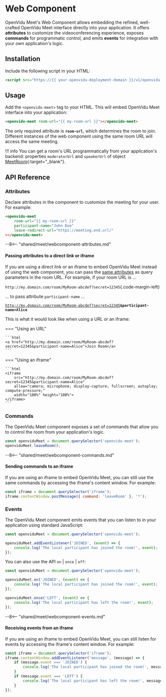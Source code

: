 # Web Component

OpenVidu Meet's Web Component allows embedding the refined, well-crafted OpenVidu Meet interface directly into your application. It offers **attributes** to customize the videoconferencing experience, exposes **commands** for programmatic control, and emits **events** for integration with your own application's logic.

## Installation

Include the following script in your HTML:

```html
<script src="https://{{ your-openvidu-deployment-domain }}/v1/openvidu-meet.js"></script>
```

## Usage

Add the `<openvidu-meet>` tag to your HTML. This will embed OpenVidu Meet interface into your application:

```html
<openvidu-meet room-url="{{ my-room-url }}"></openvidu-meet>
```

The only required attribute is **`room-url`**, which determines the room to join. Different instances of the web component using the same room URL will access the same meeting.

!!! info
	You can get a room's URL programmatically from your application's backend: properties `moderatorUrl` and `speakerUrl` of object [MeetRoom](../../../assets/htmls/rest-api.html#/schemas/MeetRoom){:target="_blank"}.

## API Reference

### Attributes

Declare attributes in the component to customize the meeting for your user. For example:

```html
<openvidu-meet
	room-url="{{ my-room-url }}"
	participant-name="John Doe"
	leave-redirect-url="https://meeting.end.url/"
></openvidu-meet>
```

--8<-- "shared/meet/webcomponent-attributes.md"

#### Passing attributes to a direct link or iframe

If you are using a direct link or an iframe to embed OpenVidu Meet instead of using the web component, you can pass the [same attributes](#attributes) as query parameters in the room URL. For example, if your room URL is ...

`http://my.domain.com/room/MyRoom-abcdef?secret=12345`{.code-margin-left}

... to pass attribute `participant-name` ...

<code class="code-margin-left">http://my.domain.com/room/MyRoom-abcdef?secret=12345<strong class="accent-code">&participant-name=Alice</strong></code>

This is what it would look like when using a URL or an iframe:

=== "Using an URL"

	```html
	<a href="http://my.domain.com/room/MyRoom-abcdef?secret=12345&participant-name=Alice">Join Room</a>
	```

=== "Using an iframe"

	```html
	<iframe
		src="http://my.domain.com/room/MyRoom-abcdef?secret=12345&participant-name=Alice"
		allow="camera; microphone; display-capture; fullscreen; autoplay; compute-pressure;"
		width="100%" height="100%">
	</iframe>
	```

### Commands

The OpenVidu Meet component exposes a set of commands that allow you to control the room from your application's logic.

```javascript
const openviduMeet = document.querySelector('openvidu-meet');
openviduMeet.leaveRoom();
```

--8<-- "shared/meet/webcomponent-commands.md"

#### Sending commands to an iframe

If you are using an iframe to embed OpenVidu Meet, you can still use the same commands by accessing the iframe's content window. For example:

```javascript
const iframe = document.querySelector('iframe');
iframe.contentWindow.postMessage({ command: 'leaveRoom' }, '*');
```

### Events

The OpenVidu Meet component emits events that you can listen to in your application using standard JavaScript:

```javascript
const openviduMeet = document.querySelector('openvidu-meet');

openviduMeet.addEventListener('JOINED', (event) => {
	console.log('The local participant has joined the room!', event);
});
```

You can also use the API `on` | `once` | `off`:

```javascript
const openviduMeet = document.querySelector('openvidu-meet');

openviduMeet.on('JOINED', (event) => {
	console.log('The local participant has joined the room!', event);
});

openviduMeet.once('LEFT', (event) => {
	console.log('The local participant has left the room!', event);
});
```

--8<-- "shared/meet/webcomponent-events.md"

#### Receiving events from an iframe

If you are using an iframe to embed OpenVidu Meet, you can still listen for events by accessing the iframe's content window. For example:

```javascript
const iframe = document.querySelector('iframe');
iframe.contentWindow.addEventListener('message', (message) => {
	if (message.event === 'JOINED') {
		console.log('The local participant has joined the room!', message.payload);
	}
	if (message.event === 'LEFT') {
		console.log('The local participant has left the room!', message.payload);
	}
});
```
